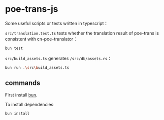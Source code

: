 # poe-trans-js

Some useful scripts or tests written in typescript：

`src/translation.test.ts` tests whether the translation result of poe-trans is consistent with cn-poe-translator：

```sh
bun test
```

`src/build_assets.ts` generates `/src/db/assets.rs`：

```sh
bun run .\src\build_assets.ts
```

## commands

First install [bun](https://bun.sh/).

To install dependencies:

```bash
bun install
```
